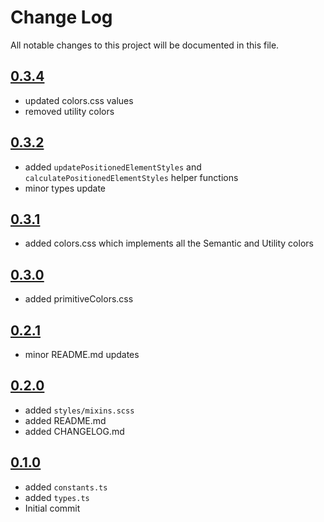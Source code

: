 # Change Log

All notable changes to this project will be documented in this file.

## [0.3.4](https://github.com/code-dot-org/code-dot-org/pull/60916)

* updated colors.css values
* removed utility colors

## [0.3.2](https://github.com/code-dot-org/code-dot-org/pull/59328)

* added `updatePositionedElementStyles` and `calculatePositionedElementStyles` helper functions
* minor types update

## [0.3.1](https://github.com/code-dot-org/code-dot-org/pull/59609)

* added colors.css which implements all the Semantic and Utility colors

## [0.3.0](https://github.com/code-dot-org/code-dot-org/pull/59500)

* added primitiveColors.css

## [0.2.1](https://github.com/code-dot-org/code-dot-org/pull/54064)

* minor README.md updates

## [0.2.0](https://github.com/code-dot-org/code-dot-org/pull/53657)

* added ```styles/mixins.scss```
* added README.md
* added CHANGELOG.md

## [0.1.0](https://github.com/code-dot-org/code-dot-org/pull/52753)

* added ```constants.ts```
* added ```types.ts```
* Initial commit
